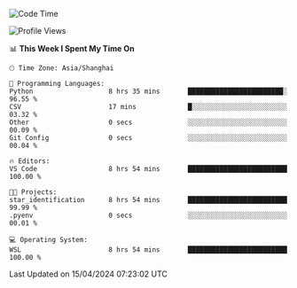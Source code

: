 <!--START_SECTION:waka-->
![Code Time](http://img.shields.io/badge/Code%20Time-1%2C612%20hrs%2045%20mins-blue)

![Profile Views](http://img.shields.io/badge/Profile%20Views-0-blue)

📊 **This Week I Spent My Time On** 

```text
🕑︎ Time Zone: Asia/Shanghai

💬 Programming Languages: 
Python                   8 hrs 35 mins       ████████████████████████░   96.55 % 
CSV                      17 mins             █░░░░░░░░░░░░░░░░░░░░░░░░   03.32 % 
Other                    0 secs              ░░░░░░░░░░░░░░░░░░░░░░░░░   00.09 % 
Git Config               0 secs              ░░░░░░░░░░░░░░░░░░░░░░░░░   00.04 % 

🔥 Editors: 
VS Code                  8 hrs 54 mins       █████████████████████████   100.00 % 

🐱‍💻 Projects: 
star_identification      8 hrs 54 mins       █████████████████████████   99.99 % 
.pyenv                   0 secs              ░░░░░░░░░░░░░░░░░░░░░░░░░   00.01 % 

💻 Operating System: 
WSL                      8 hrs 54 mins       █████████████████████████   100.00 % 
```


 Last Updated on 15/04/2024 07:23:02 UTC
<!--END_SECTION:waka-->
